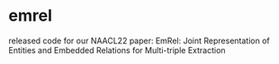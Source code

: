 # emrel
released code for our NAACL22 paper: EmRel: Joint Representation of Entities and Embedded Relations for Multi-triple Extraction
